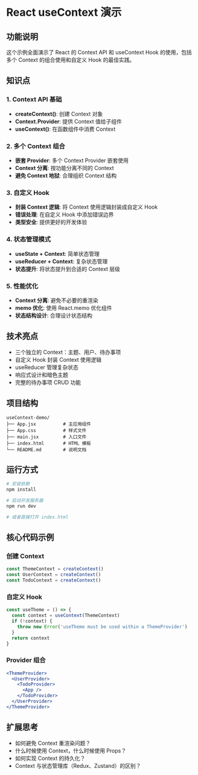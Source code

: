 # React useContext 演示

## 功能说明

这个示例全面演示了 React 的 Context API 和 useContext Hook 的使用，包括多个 Context 的组合使用和自定义 Hook 的最佳实践。

## 知识点

### 1. Context API 基础
- **createContext()**: 创建 Context 对象
- **Context.Provider**: 提供 Context 值给子组件
- **useContext()**: 在函数组件中消费 Context

### 2. 多个 Context 组合
- **嵌套 Provider**: 多个 Context Provider 嵌套使用
- **Context 分离**: 按功能分离不同的 Context
- **避免 Context 地狱**: 合理组织 Context 结构

### 3. 自定义 Hook
- **封装 Context 逻辑**: 将 Context 使用逻辑封装成自定义 Hook
- **错误处理**: 在自定义 Hook 中添加错误边界
- **类型安全**: 提供更好的开发体验

### 4. 状态管理模式
- **useState + Context**: 简单状态管理
- **useReducer + Context**: 复杂状态管理
- **状态提升**: 将状态提升到合适的 Context 层级

### 5. 性能优化
- **Context 分离**: 避免不必要的重渲染
- **memo 优化**: 使用 React.memo 优化组件
- **状态结构设计**: 合理设计状态结构

## 技术亮点

- 三个独立的 Context：主题、用户、待办事项
- 自定义 Hook 封装 Context 使用逻辑
- useReducer 管理复杂状态
- 响应式设计和暗色主题
- 完整的待办事项 CRUD 功能

## 项目结构

```
useContext-demo/
├── App.jsx          # 主应用组件
├── App.css          # 样式文件
├── main.jsx         # 入口文件
├── index.html       # HTML 模板
└── README.md        # 说明文档
```

## 运行方式

```bash
# 安装依赖
npm install

# 启动开发服务器
npm run dev

# 或者直接打开 index.html
```

## 核心代码示例

### 创建 Context
```jsx
const ThemeContext = createContext()
const UserContext = createContext()
const TodoContext = createContext()
```

### 自定义 Hook
```jsx
const useTheme = () => {
  const context = useContext(ThemeContext)
  if (!context) {
    throw new Error('useTheme must be used within a ThemeProvider')
  }
  return context
}
```

### Provider 组合
```jsx
<ThemeProvider>
  <UserProvider>
    <TodoProvider>
      <App />
    </TodoProvider>
  </UserProvider>
</ThemeProvider>
```

## 扩展思考

- 如何避免 Context 重渲染问题？
- 什么时候使用 Context，什么时候使用 Props？
- 如何实现 Context 的持久化？
- Context 与状态管理库（Redux、Zustand）的区别？
